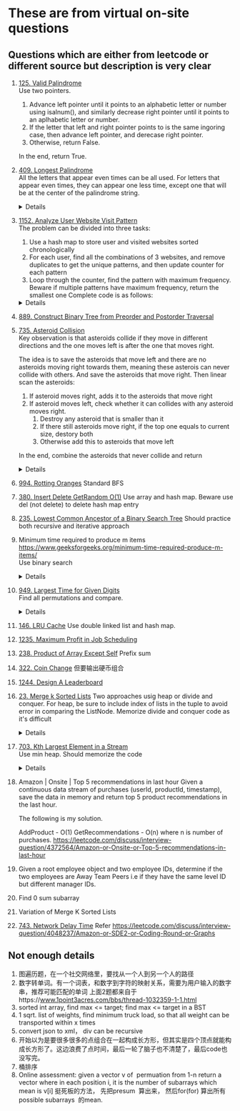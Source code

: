 # These are from virtual on-site questions
## Questions which are either from leetcode or different source but description is very clear
1. [125. Valid Palindrome](https://leetcode.com/problems/valid-palindrome)  
   Use two pointers.  
   1. Advance left pointer until it points to an alphabetic letter or number using isalnum(), and similarly decrease right pointer until it points to an aplhabetic letter or number.
   2. If the letter that left and right pointer points to is the same ingoring case, then advance left pointer, and derecase right pointer.
   3. Otherwise, return False.
 
   In the end, return True.
3. [409. Longest Palindrome](https://leetcode.com/problems/longest-palindrome)  
   All the letters that appear even times can be all used. For letters that appear even times, they can appear one less time, except one that will be at the center of the palindrome string. 
   <details>

   ```python
    def longestPalindrome(self, s: str) -> int:
        result = 0
        counter = Counter(s)
        hasOddFreq = False
        for freq in counter.values():
            if freq % 2 == 0:
                result += freq
            else:
                hasOddFreq = True
                result += freq - 1

        if hasOddFreq:
            result += 1
        
        return result
   ```
   </details>
5. [1152. Analyze User Website Visit Pattern](https://leetcode.com/problems/analyze-user-website-visit-pattern)  
   The problem can be divided into three tasks:
    1. Use a hash map to store user and visited websites sorted chronologically
    2. For each user, find all the combinations of 3 websites, and remove duplicates to get the unique patterns, and then update counter for each pattern  
    3. Loop through the counter, find the pattern with maximum frequency. Beware if multiple patterns have maximum frequency, return the smallest one
    Complete code is as follows:
    <details>

     ```python
     from collections import defaultdict, Counter
     import itertools
     
     def mostVisitedPattern(username, timestamp, website):
         userSitesMap = defaultdict(list)
         for user, timestamp, site in sorted(zip(username, timestamp, website), key = lambda x: (x[0], x[1])):
             userSitesMap[user].append(site)
         
         counter = Counter()
         TUPLE_ELEMENTS = 3
         for user, sites in userSitesMap.items():
             for pattern in set(itertools.combinations(sites, TUPLE_ELEMENTS)):
                     counter[pattern] += 1
         
         maxFreq = 0
         result = None
         for pattern, freq in counter.items():
             if freq > maxFreq:
                 maxFreq = freq
                 result = pattern
             elif freq == maxFreq and pattern < result:
                 result = pattern
         return result
     
     username =["joe","joe","joe","james","james","james","james","mary","mary","mary"]
     timestamp = [1,2,3,4,5,6,7,8,9,10]
     website = ["home","about","career","home","cart","maps","home","home","about","career"]
     print(mostVisitedPattern(username, timestamp, website))
     ```
    </details>
6. [889. Construct Binary Tree from Preorder and Postorder Traversal](https://leetcode.com/problems/construct-binary-tree-from-preorder-and-postorder-traversal)
7. [735. Asteroid Collision](https://leetcode.com/problems/asteroid-collision)  
   Key observation is that asteroids collide if they move in different directions and the one moves left is after the one that moves right.   

   The idea is to save the asteroids that move left and there are no asteroids moving right towards them, meaning these asterois can never collide with others. And save the asteroids that move right.      Then linear scan the asteroids:  
   1. If asteroid moves right, adds it to the asteroids that move right
   2. If asteroid moves left, check whether it can collides with any asteroid moves right.  
      1. Destroy any asteroid that is smaller than it
      2. If there still asteroids move right, if the top one equals to current size, destory both
      3. Otherwise add this to asteroids that move left
           
   In the end, combine the asteroids that never collide and return
   <details>

   ```python
    def asteroidCollision(self, asteroids: List[int]) -> List[int]:
        asteroid_move_right = []
        asteroid_move_left = []
        for asteroid in asteroids:
            if asteroid > 0:
                asteroid_move_right.append(asteroid)
            else:
                asteroidSize = abs(asteroid)
                while asteroid_move_right and asteroid_move_right[-1] < asteroidSize:
                    asteroid_move_right.pop()
                
                if asteroid_move_right:
                    if asteroid_move_right[-1] == asteroidSize:
                        asteroid_move_right.pop()
                else:
                    asteroid_move_left.append(asteroid)

        return asteroid_move_left + asteroid_move_right   
   ```
   </details>
8. [994. Rotting Oranges](https://leetcode.com/problems/rotting-oranges)
   Standard BFS
10. [380. Insert Delete GetRandom O(1)](https://leetcode.com/problems/insert-delete-getrandom-o1/)
    Use array and hash map. Beware use del (not delete) to delete hash map entry
    
12. [235. Lowest Common Ancestor of a Binary Search Tree](https://leetcode.com/problems/lowest-common-ancestor-of-a-binary-search-tree)
    Should practice both recursive and iterative approach  
14. Minimum time required to produce m items https://www.geeksforgeeks.org/minimum-time-required-produce-m-items/  
    Use binary search  
    <details>
       
    ```python
      def is_feasible(time_to_create_item, time_allowed, items_count):
          items_created = 0
          for time in time_to_create_item:
              items_created += time_allowed // time
              if items_created >= items_count:
                  return True
          return False
      
      def get_min_time(time_to_create_item, items_count):
          low = 0
          high = max(time_to_create_item) * items_count
          result = -1
          while low <= high:
              mid = low + (high - low) // 2
              if is_feasible(time_to_create_item, mid, items_count):
                  result = mid
                  high = mid - 1
              else:
                  low = mid + 1
          
          return result
      
      print(get_min_time([1, 2, 3], 11))
      print(get_min_time([5, 6], 11))       
    ```
    </details>
16. [949. Largest Time for Given Digits](https://leetcode.com/problems/largest-time-for-given-digits)  
    Find all permutations and compare.  
    <details>
       
    ```python
        def largestTimeFromDigits(self, arr: List[int]) -> str:
        result = ""
        for permutation in itertools.permutations(arr):
            hour = permutation[0] * 10 + permutation[1]
            minute = permutation[2] * 10 + permutation[3]
            if hour <= 23 and minute <= 59:
                time = str(permutation[0]) + str(permutation[1]) + ":" + str(permutation[2]) + str(permutation[3])
                result = max(result, time)
        
        return result
    ```
    </details>
18. [146. LRU Cache](https://leetcode.com/problems/lru-cache)
    Use double linked list and hash map.   
20. [1235. Maximum Profit in Job Scheduling](https://leetcode.com/problems/maximum-profit-in-job-scheduling)
21. [238. Product of Array Except Self](https://leetcode.com/problems/product-of-array-except-self)
    Prefix sum
22. [322. Coin Change](https://leetcode.com/problems/coin-change) 但要输出硬币组合
23. [1244. Design A Leaderboard](https://leetcode.com/problems/design-a-leaderboard)
24. [23. Merge k Sorted Lists](https://leetcode.com/problems/merge-k-sorted-lists)
    Two approaches usig heap or divide and conquer. For heap, be sure to include index of lists in the tuple to avoid error in comparing the ListNode. Memorize divide and conquer code as it's difficult
    <details>
       
    ```python
    # Approach 1 - heap
    def mergeKLists(self, lists: List[Optional[ListNode]]) -> Optional[ListNode]:
        dummyHead = ListNode(-1)
        current = dummyHead
        heap = []
        for i, l in enumerate(lists):
            if l:
                heap.append((l.val, i, l))    
        heapq.heapify(heap)
        while heap:
            val, idx, node = heapq.heappop(heap)
            current.next = node
            current = current.next
            nextNode = node.next
            if nextNode:
                heapq.heappush(heap, (nextNode.val, idx, nextNode))
        
        return dummyHead.next

    # Approach 2 - Divide and Conquer
    def mergeKLists(self, lists: List[Optional[ListNode]]) -> Optional[ListNode]:
        if not lists:
            return None
        
        return self.mergeKListsHelper(lists, 0, len(lists) - 1)
    
    def mergeKListsHelper(self, lists, start, end):
        if start > end:
            return None
        if start == end:
            return lists[start]
        if start + 1 == end:
            return self.mergeTwoLists(lists[start], lists[end])
        
        mid = start + (end - start) // 2
        lower = self.mergeKListsHelper(lists, start, mid)
        upper = self.mergeKListsHelper(lists, mid + 1, end)
        return self.mergeTwoLists(lower, upper)

    def mergeTwoLists(self, list1, list2):
        dummyHead = ListNode(-1)
        current = dummyHead
        while list1 and list2:
            if list1.val <= list2.val:
                current.next = list1
                list1 = list1.next
            else:
                current.next = list2
                list2 = list2.next
            current = current.next
        
        current.next = list1 or list2
        return dummyHead.next
        
    ```
    </details>
26. [703. Kth Largest Element in a Stream](https://leetcode.com/problems/kth-largest-element-in-a-stream)  
    Use min heap. Should memorize the code
    <details>

    ```python
    def __init__(self, k: int, nums: List[int]):
        self.heap = []
        self.size = k
        for n in nums:
            self.add(n)
     

    def add(self, val: int) -> int:
        heapq.heappush(self.heap, val)
        if len(self.heap) > self.size:
            heapq.heappop(self.heap)
        
        return self.heap[0]
    ```
    </details>
27. Amazon | Onsite | Top 5 recommendations in last hour
    Given a continuous data stream of purchases (userId, productId, timestamp), save the data in memory and return top 5 product recommendations in the last hour.
    
   
       The following is my solution.
       
       AddProduct - O(1)
       GetRecommendations - O(n) where n is number of purchases.
         https://leetcode.com/discuss/interview-question/4372564/Amazon-or-Onsite-or-Top-5-recommendations-in-last-hour
28. Given a root employee object and two employee IDs, determine if the two employees are Away Team Peers i.e if they have the same level ID but different manager IDs.
29. Find 0 sum subarray
30. Variation of Merge K Sorted Lists
31. [743. Network Delay Time](https://leetcode.com/problems/network-delay-time) Refer https://leetcode.com/discuss/interview-question/4048237/Amazon-or-SDE2-or-Coding-Round-or-Graphs


## Not enough details
1. 图遍历题，在一个社交网络里，要找从一个人到另一个人的路径
2.  数字转单词。有一个词表，和数字到字符的映射关系，需要为用户输入的数字串，推荐可能匹配的单词
   上面2题都来自于https://www.1point3acres.com/bbs/thread-1032359-1-1.html
2. sorted int array, find max <= target; find max <= target in a BST
2. 1 sqrt. list of weights, find minimum truck load, so that all weight can be transported within x times
1. convert json to xml， div can be recursive
2. 开始以为是要很多很多的点组合在一起构成长方形，但其实是四个顶点就能构成长方形了。这边浪费了点时间，最后一轮了脑子也不清楚了，最后code也没写完。
3. 桶排序
4. Online assessment: given a vector v of  permuation from 1-n
return a vector where in each position i, it is the number of subarrays which mean is v[i]
挺死板的方法， 先把presum  算出来， 然后for(for) 算出所有possible subarrays  的mean.



